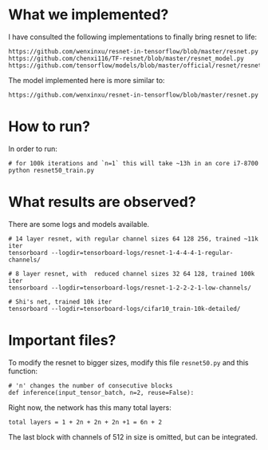 # What we implemented?

I have consulted the following implementations to finally bring resnet to life:

```
https://github.com/wenxinxu/resnet-in-tensorflow/blob/master/resnet.py
https://github.com/chenxi116/TF-resnet/blob/master/resnet_model.py
https://github.com/tensorflow/models/blob/master/official/resnet/resnet_model.py
```

The model implemented here is more similar to:

```
https://github.com/wenxinxu/resnet-in-tensorflow/blob/master/resnet.py
```

# How to run?

In order to run:

```
# for 100k iterations and `n=1` this will take ~13h in an core i7-8700 
python resnet50_train.py
```

# What results are observed?

There are some logs and models available.
```
# 14 layer resnet, with regular channel sizes 64 128 256, trained ~11k iter
tensorboard --logdir=tensorboard-logs/resnet-1-4-4-4-1-regular-channels/

# 8 layer resnet, with  reduced channel sizes 32 64 128, trained 100k iter
tensorboard --logdir=tensorboard-logs/resnet-1-2-2-2-1-low-channels/

# Shi's net, trained 10k iter
tensorboard --logdir=tensorboard-logs/cifar10_train-10k-detailed/
```

# Important files?
To modify the resnet to bigger sizes, modify this file `resnet50.py` and this
function:

```
# 'n' changes the number of consecutive blocks
def inference(input_tensor_batch, n=2, reuse=False):
```

Right now, the network has this many total layers:
```
total layers = 1 + 2n + 2n + 2n +1 = 6n + 2
```

The last block with channels of 512 in size is omitted, but can be integrated.

